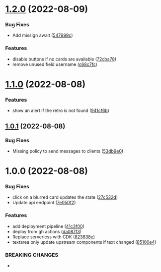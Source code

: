 # [1.2.0](https://github.com/andrewinci/free-retro/compare/v1.1.0...v1.2.0) (2022-08-09)


### Bug Fixes

* Add missign await ([547999c](https://github.com/andrewinci/free-retro/commit/547999ce2fb5f7d22102067a73feae33894ca3be))


### Features

* disable buttons if no cards are available ([72cba78](https://github.com/andrewinci/free-retro/commit/72cba78244c010a996db72cee34e0cff18ff149a))
* remove unused field username ([c68c7fc](https://github.com/andrewinci/free-retro/commit/c68c7fc6214192d49666addca614004c2951fc18))

# [1.1.0](https://github.com/andrewinci/free-retro/compare/v1.0.1...v1.1.0) (2022-08-08)


### Features

* show an alert if the retro is not found ([941cf6b](https://github.com/andrewinci/free-retro/commit/941cf6b6f8dc797c5210d2d54d218f0248f3eec9))

## [1.0.1](https://github.com/andrewinci/free-retro/compare/v1.0.0...v1.0.1) (2022-08-08)


### Bug Fixes

* Missing policy to send messages to clients ([53db9e0](https://github.com/andrewinci/free-retro/commit/53db9e0a388d2690a7bfb51188817afca6b1ac89))

# 1.0.0 (2022-08-08)


### Bug Fixes

* click on a blurred card updates the state ([27c532d](https://github.com/andrewinci/free-retro/commit/27c532d5f99fca64fec1d706e5454fd9cacb7916))
* Update api endpoint ([7e050f2](https://github.com/andrewinci/free-retro/commit/7e050f25817f1e172118876ac7bcc429e0c9c59e))


### Features

* add deployment pipeline ([41c3f00](https://github.com/andrewinci/free-retro/commit/41c3f008946c3e02af93c2e52621b008de80c5b1))
* deploy from gh actions ([da087f3](https://github.com/andrewinci/free-retro/commit/da087f3ddf1486bee24386692fc89d661de816e1))
* Replace serverless with CDK ([823638e](https://github.com/andrewinci/free-retro/commit/823638e9ee72aa91f3010897f2cd256e3212d2bc))
* textarea only update upstream components if text changed ([85100e4](https://github.com/andrewinci/free-retro/commit/85100e4bcb57e0060e9cf10aa4140c48083f752b))


### BREAKING CHANGES

*
